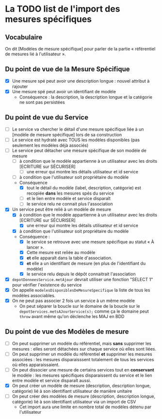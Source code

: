 # La TODO list de l'import des mesures spécifiques

## Vocabulaire

On dit [Modèles de mesure spécifique] pour parler de la partie « référentiel de mesures lié à l'utilisateur ».

## Du point de vue de la Mesure Spécifique

- [x] Une mesure spé peut avoir une description longue : nouvel attribut à rajouter
- [x] Une mesure spé peut avoir un identifiant de modèle
  - Conséquence : la description, la description longue et la catégorie ne sont pas persistées

## Du point de vue du Service

- [ ] Le service va chercher le détail d'une mesure spécifique liée à un [modèle de mesure spécifique] lors de sa construction
- [ ] Le service est hydraté avec TOUS les modèles disponibles (pas seulement les modèles déjà associés)
- [ ] Le service peut détacher une mesure spécifique de son modèle de mesure
  - [ ] à condition que le modèle appartienne à un utilisateur avec les droits [ECRITURE sur SÉCURISER]
    - [ ] une erreur qui montre les détails utilisateur et id service
  - [ ] à condition que l'utilisateur soit propriétaire du modèle
  - Conséquence
    - [x] tout le détail du modèle (label, description, catégorie) est recopiée **dans** les mesures spés du service
    - [ ] et le lien entre modèle et service disparaît
    - [ ] le service relu ne connait plus l'association
- [x] Un service peut être relié à un modèle de mesure
  - [x] à condition que le modèle appartienne à un utilisateur avec les droits [ECRITURE sur SÉCURISER]
    - [x] une erreur qui montre les détails utilisateur et id service
  - [x] à condition que l'utilisateur soit propriétaire du modèle
  - Conséquence :
    - [x] le service se retrouve avec une mesure spécifique au statut « À lancer ».
    - [x] Cette mesure est reliée au modèle
    - [x] **et** elle apparaît dans la table d'association.
    - [x] **et** elle a un identifiant de mesure (en plus de l'identifiant du modèle)
    - [x] le service relu depuis le dépôt connaitrait l'association
- [x] `depotDonneesService.metAjour` devrait utiliser une fonction "SELECT 1" pour vérifier l'existence du service
- [x] On appelle `modelesDisponiblesDeMesureSpecifique` la liste de tous les modèles associables.
- [x] On ne peut pas associer 2 fois un service à un même modèle
  - On peut séparer la boucle sur le domaine de la boucle sur le `depotServices.metsAJourService(s);` comme ça le domaine peut `throw` avant même qu'on déclenche les MAJ en BDD

## Du point de vue des Modèles de mesure

- [ ] On peut supprimer un modèle du référentiel, mais **sans** supprimer les mesures : elles seront détachées sur chaque service où elles
      sont liées.
- [ ] On peut supprimer un modèle du référentiel **et** supprimer les mesures associées : les mesures disparaisssent totalement
      de tous les services où elles apparaissaient.
- [ ] On peut dissocier une mesure de certains services tout en **conservant** le modèle : les mesures spécifiques disparaissent du service
      et le lien entre modèle et service disparaît aussi.
- [x] On peut créer un modèle de mesure (description, description longue, catégorie) lié à son identifiant utilisateur de manière unitaire
- [ ] On peut créer des modèles de mesure (description, description longue, catégorie) lié à son identifiant utilisateur via un import de CSV
  - Cet import aura une limite en nombre total de modèles détenu par l'utilisateur
